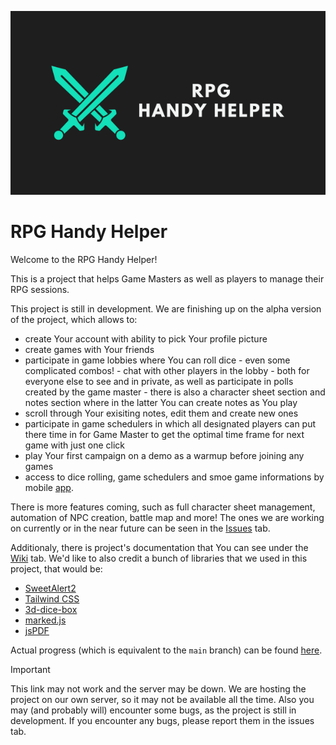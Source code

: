 <p align="center">
    <img src="banner-rpg.png" alt="banner-logo">
</p>

# RPG Handy Helper

Welcome to the RPG Handy Helper!

This is a project that helps Game Masters as well as players to manage their RPG sessions.

This project is still in development. We are finishing up on the alpha version of the project, which allows to:
- create Your account with ability to pick Your profile picture
- create games with Your friends
- participate in game lobbies where You can roll dice - even some complicated combos! - chat with other players in the lobby - both for everyone else to see and in private, as well as participate in polls created by the game master - there is also a character sheet section and notes section where in the latter You can create notes as You play
- scroll through Your exisiting notes, edit them and create new ones
- participate in game schedulers in which all designated players can put there time in for Game Master to get the optimal time frame for next game with just one click
- play Your first campaign on a demo as a warmup before joining any games
- access to dice rolling, game schedulers and smoe game informations by mobile [app](https://github.com/Kosiorny/RPG-Handy-Helper_App.githttps://github.com/Kosiorny/RPG-Handy-Helper_App.git). 

There is more features coming, such as full character sheet management, automation of NPC creation, battle map and more! The ones we are working on currently or in the near future can be seen in the [Issues](https://github.com/xEdziu/RPG-Handy-Helper/issues) tab.

Additionaly, there is project's documentation that You can see under the [Wiki](https://github.com/xEdziu/RPG-Handy-Helper/wiki) tab. We'd like to also credit a bunch of libraries that we used in this project, that would be:
- [SweetAlert2](https://sweetalert2.github.io/)
- [Tailwind CSS](https://tailwindcss.com/)
- [3d-dice-box](https://github.com/3d-dice/dice-box)
- [marked.js](https://marked.js.org/)
- [jsPDF](https://github.com/parallax/jsPDF)

Actual progress (which is equivalent to the `main` branch) can be found [here](https://rpg.adrian-goral.dev).

> [!IMPORTANT]
> This link may not work and the server may be down. We are hosting the project on our own server, so it may not be available all the time. Also you may (and probably will) encounter some bugs, as the project is still in development. If you encounter any bugs, please report them in the issues tab.

